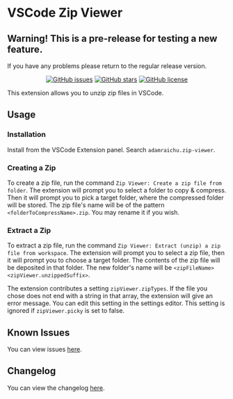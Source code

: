 # VSCode Zip Viewer <!-- markdownlint-disable MD033 -->

## Warning! This is a pre-release for testing a new feature.

If you have any problems please return to the regular release version.

<div align="center">

[![GitHub issues](https://img.shields.io/github/issues/adamraichu/vscode-zip-viewer)](https://github.com/adamraichu/vscode-zip-viewer/issues)
[![GitHub stars](https://img.shields.io/github/stars/adamraichu/vscode-zip-viewer)](https://github.com/adamraichu/vscode-zip-viewer/stargazers)
[![GitHub license](https://img.shields.io/github/license/adamraichu/vscode-zip-viewer)](https://github.com/AdamRaichu/vscode-zip-viewer/blob/main/LICENSE)

</div>

This extension allows you to unzip zip files in VSCode.

## Usage

### Installation

Install from the VSCode Extension panel.
Search `adamraichu.zip-viewer`.

### Creating a Zip

To create a zip file, run the command `Zip Viewer: Create a zip file from folder`. The extension will prompt you to select a folder to copy & compress. Then it will prompt you to pick a target folder, where the compressed folder will be stored. The zip file's name will be of the pattern `<folderToCompressName>.zip`. You may rename it if you wish.

### Extract a Zip

To extract a zip file, run the command `Zip Viewer: Extract (unzip) a zip file from workspace`. The extension will prompt you to select a zip file, then it will prompt you to choose a target folder. The contents of the zip file will be deposited in that folder. The new folder's name will be `<zipFileName><zipViewer.unzippedSuffix>`.

The extension contributes a setting `zipViewer.zipTypes`. If the file you chose does not end with a string in that array, the extension will give an error message. You can edit this setting in the settings editor. This setting is ignored if `zipViewer.picky` is set to false.

## Known Issues

You can view issues [here](https://github.com/AdamRaichu/vscode-zip-viewer/issues).

## Changelog

You can view the changelog [here](CHANGELOG.md).

